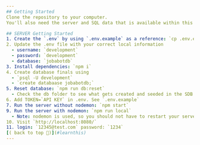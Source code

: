 ```yaml
---
## Getting Started
Clone the repository to your computer.
You'll also need the server and SQL data that is available within this same github repository.

## SERVER Getting Started
1. Create the `.env` by using `.env.example` as a reference: `cp .env.example .env`
2. Update the .env file with your correct local information
  - username: `development`
  - password: `development`
  - database: `jobabotdb`
3. Install dependencies: `npm i`
4. Create database finals using
  - `psql -U development`
  - `create databaase jobabotdb;`
5. Reset database: `npm run db:reset`
  - Check the db folder to see what gets created and seeded in the SDB
6. Add TOKEN=`API KEY` in .env. See `.env.example`
7. Run the server without nodemon: `npm start`
9. Run the server with nodemon: `npm run local`
  - Note: nodemon is used, so you should not have to restart your server
10. Visit `http://localhost:8080/`
11. login: `12345@test.com` password: `1234`
[( back to top 🔺)](#learnthis)
---
```

